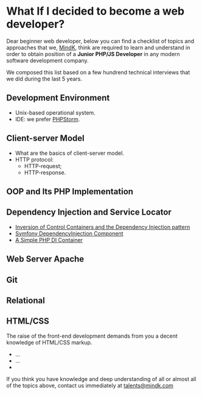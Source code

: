 # What If I decided to become a web developer?

Dear beginner web developer, below you can find a checklist of topics and approaches that we, [MindK](http://www.mindk.com), think are required to learn and understand in order to obtain position of a **Junior PHP/JS Developer** in any modern software development company.

We composed this list based on a few hundrend technical interviews that we did during the last 5 years.

## Development Environment

* Unix-based operational system.
* IDE: we prefer [PHPStorm](https://www.jetbrains.com/phpstorm/).

## Client-server Model

* What are the basics of client-server model.
* HTTP protocol:
  * HTTP-request;
  * HTTP-response.
  

## OOP and Its PHP Implementation


## Dependency Injection and Service Locator

* [Inversion of Control Containers and the Dependency Injection pattern](http://martinfowler.com/articles/injection.html)
* [Symfony DependencyInjection Component](http://symfony.com/doc/current/components/dependency_injection/index.html)
* [A Simple PHP DI Container](http://pimple.sensiolabs.org)

## Web Server Apache

## Git

## Relational

## HTML/CSS

The raise of the front-end development demands from you a decent knowledge of HTML/CSS markup.

* ...
* ...
* 



If you think you have knowledge and deep understanding of all or almost all of the topics above, contact us immediately at [talents@mindk.com](mailto:talents@mindk.com)
